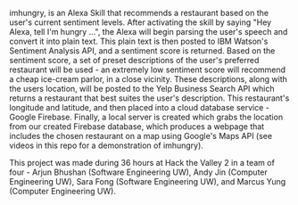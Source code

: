 imhungry, is an Alexa Skill that recommends a restaurant based on the user's current sentiment levels. After activating the skill by saying "Hey Alexa, tell I'm hungry ...", the Alexa will begin parsing the user's speech and convert it into plain text. This plain text is then posted to IBM Watson's Sentiment Analysis API, and a sentiment score is returned. Based on the sentiment score, a set of preset descriptions of the user's preferred restaurant will be used - an extremely low sentiment score will recommend a cheap ice-cream parlor, in a close vicinity. These descriptions, along with the users location, will be posted to the Yelp Business Search API which returns a restaurant that best suites the user's description. This restaurant's longitude and latitude, and then placed into a cloud database service - Google Firebase. Finally, a local server is created which grabs the location from our created Firebase database, which produces a webpage that includes the chosen restaurant on a map using Google's Maps API (see videos in this repo for a demonstration of imhungry).

This project was made during 36 hours at Hack the Valley 2 in a team of four - Arjun Bhushan (Software Engineering UW), Andy Jin (Computer Engineering UW), Sara Fong (Software Engineering UW), and Marcus Yung (Computer Engineering UW).
